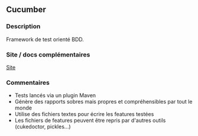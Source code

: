 ## Cucumber

### Description

Framework de test orienté BDD.

### Site / docs complémentaires

[Site](https://cucumber.io/)

### Commentaires

- Tests lancés via un plugin Maven
- Génère des rapports sobres mais propres et compréhensibles par tout le monde
- Utilise des fichiers textes pour écrire les features testées
- Les fichiers de features peuvent être repris par d'autres outils (cukedoctor, pickles...)
